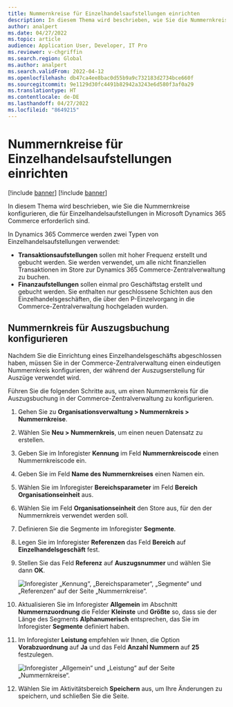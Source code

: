```yaml
---
title: Nummernkreise für Einzelhandelsaufstellungen einrichten
description: In diesem Thema wird beschrieben, wie Sie die Nummernkreise konfigurieren, die für Einzelhandelsaufstellungen in Microsoft Dynamics 365 Commerce erforderlich sind.
author: analpert
ms.date: 04/27/2022
ms.topic: article
audience: Application User, Developer, IT Pro
ms.reviewer: v-chgriffin
ms.search.region: Global
ms.author: analpert
ms.search.validFrom: 2022-04-12
ms.openlocfilehash: db47ca4ee8bac0d55b9a9c732183d2734bce660f
ms.sourcegitcommit: 9e1129d30fc4491b82942a3243e6d580f3af0a29
ms.translationtype: HT
ms.contentlocale: de-DE
ms.lasthandoff: 04/27/2022
ms.locfileid: "8649215"
---
```

# <a name="set-up-number-sequences-for-retail-statements"></a>Nummernkreise für Einzelhandelsaufstellungen einrichten

[!include [banner](includes/banner.md)]
[!include [banner](includes/preview-banner.md)]

In diesem Thema wird beschrieben, wie Sie die Nummernkreise konfigurieren, die für Einzelhandelsaufstellungen in Microsoft Dynamics 365 Commerce erforderlich sind.

In Dynamics 365 Commerce werden zwei Typen von Einzelhandelsaufstellungen verwendet: 

- **Transaktionsaufstellungen** sollen mit hoher Frequenz erstellt und gebucht werden. Sie werden verwendet, um alle nicht finanziellen Transaktionen im Store zur Dynamics 365 Commerce-Zentralverwaltung zu buchen. 
- **Finanzaufstellungen** sollen einmal pro Geschäftstag erstellt und gebucht werden. Sie enthalten nur geschlossene Schichten aus den Einzelhandelsgeschäften, die über den P-Einzelvorgang in die Commerce-Zentralverwaltung hochgeladen wurden.

## <a name="configure-a-number-sequence-for-statement-posting"></a>Nummernkreis für Auszugsbuchung konfigurieren

Nachdem Sie die Einrichtung eines Einzelhandelsgeschäfts abgeschlossen haben, müssen Sie in der Commerce-Zentralverwaltung einen eindeutigen Nummernkreis konfigurieren, der während der Auszugserstellung für Auszüge verwendet wird.

Führen Sie die folgenden Schritte aus, um einen Nummernkreis für die Auszugsbuchung in der Commerce-Zentralverwaltung zu konfigurieren.

1. Gehen Sie zu **Organisationsverwaltung \> Nummernkreis \> Nummernkreise**.
1. Wählen Sie **Neu \> Nummernkreis**, um einen neuen Datensatz zu erstellen.
1. Geben Sie im Inforegister **Kennung** im Feld **Nummernkreiscode** einen Nummernkreiscode ein.
1. Geben Sie im Feld **Name des Nummernkreises** einen Namen ein.
1. Wählen Sie im Inforegister **Bereichsparameter** im Feld **Bereich** **Organisationseinheit** aus.
1. Wählen Sie im Feld **Organisationseinheit** den Store aus, für den der Nummernkreis verwendet werden soll.
1. Definieren Sie die Segmente im Inforegister **Segmente**.
1. Legen Sie im Inforegister **Referenzen** das Feld **Bereich** auf **Einzelhandelsgeschäft** fest.
1. Stellen Sie das Feld **Referenz** auf **Auszugsnummer** und wählen Sie dann **OK**.

    ![Inforegister „Kennung“, „Bereichsparameter“, „Segmente“ und „Referenzen“ auf der Seite „Nummernkreise“.](media/retail-statements-num-seq-setup-01.png)

1. Aktualisieren Sie im Inforegister **Allgemein** im Abschnitt **Nummernzuordnung** die Felder **Kleinste** und **Größte** so, dass sie der Länge des Segments **Alphanumerisch** entsprechen, das Sie im Inforegister **Segmente** definiert haben.
1. Im Inforegister **Leistung** empfehlen wir Ihnen, die Option **Vorabzuordnung** auf **Ja** und das Feld **Anzahl Nummern** auf **25** festzulegen.

    ![Inforegister „Allgemein“ und „Leistung“ auf der Seite „Nummernkreise“.](media/retail-statements-num-seq-setup-02.png)

1. Wählen Sie im Aktivitätsbereich **Speichern** aus, um Ihre Änderungen zu speichern, und schließen Sie die Seite.
